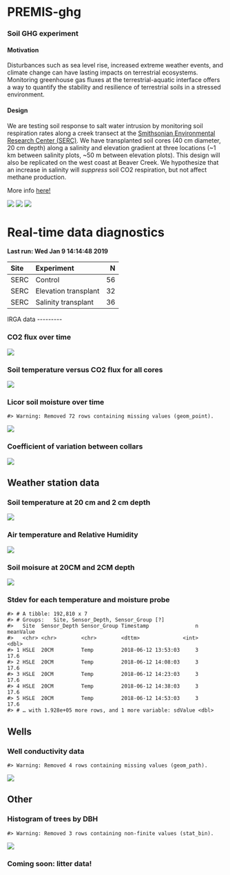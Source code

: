 
<!-- README.md is generated from README.Rmd. Please edit that file -->
PREMIS-ghg
==========

### Soil GHG experiment

#### Motivation

Disturbances such as sea level rise, increased extreme weather events, and climate change can have lasting impacts on terrestrial ecosystems. Monitoring greenhouse gas fluxes at the terrestrial-aquatic interface offers a way to quantify the stability and resilience of terrestrial soils in a stressed environment.

#### Design

We are testing soil response to salt water intrusion by monitoring soil respiration rates along a creek transect at the [Smithsonian Environmental Research Center (SERC)](https://serc.si.edu/). We have transplanted soil cores (40 cm diameter, 20 cm depth) along a salinity and elevation gradient at three locations (~1 km between salinity plots, ~50 m between elevation plots). This design will also be replicated on the west coast at Beaver Creek. We hypothesize that an increase in salinity will *suppress* soil CO2 respiration, but not affect methane production.

More info [here!](https://osf.io/at9hr)

![](https://github.com/PNNL-PREMIS/PREMIS-ghg/blob/master/photos/cores_in_cart.jpeg) ![](https://github.com/PNNL-PREMIS/PREMIS-ghg/blob/master/photos/BBL_SP_snow.jpeg) ![](https://github.com/PNNL-PREMIS/PREMIS-ghg/blob/master/photos/cores_in_ground.jpeg)

Real-time data diagnostics
==========================

**Last run: Wed Jan 9 14:14:48 2019**

<table>
<thead>
<tr>
<th style="text-align:left;">
Site
</th>
<th style="text-align:left;">
Experiment
</th>
<th style="text-align:right;">
N
</th>
</tr>
</thead>
<tbody>
<tr>
<td style="text-align:left;">
SERC
</td>
<td style="text-align:left;">
Control
</td>
<td style="text-align:right;">
56
</td>
</tr>
<tr>
<td style="text-align:left;">
SERC
</td>
<td style="text-align:left;">
Elevation transplant
</td>
<td style="text-align:right;">
32
</td>
</tr>
<tr>
<td style="text-align:left;">
SERC
</td>
<td style="text-align:left;">
Salinity transplant
</td>
<td style="text-align:right;">
36
</td>
</tr>
</tbody>
</table>
IRGA data
---------

### CO2 flux over time

![](R_scripts/figures/README-co2_time-1.png)

### Soil temperature versus CO2 flux for all cores

![](R_scripts/figures/README-q10-1.png)

### Licor soil moisture over time

    #> Warning: Removed 72 rows containing missing values (geom_point).

![](R_scripts/figures/README-licor_sm-1.png)

### Coefficient of variation between collars

![](R_scripts/figures/README-collar_cv-1.png)

Weather station data
--------------------

### Soil temperature at 20 cm and 2 cm depth

![](R_scripts/figures/README-soil_temp-1.png)

### Air temperature and Relative Humidity

![](R_scripts/figures/README-air_temp-1.png)

### Soil moisure at 20CM and 2CM depth

![](R_scripts/figures/README-soil_moisture-1.png)

### Stdev for each temperature and moisture probe

    #> # A tibble: 192,810 x 7
    #> # Groups:   Site, Sensor_Depth, Sensor_Group [?]
    #>   Site  Sensor_Depth Sensor_Group Timestamp               n meanValue
    #>   <chr> <chr>        <chr>        <dttm>              <int>     <dbl>
    #> 1 HSLE  20CM         Temp         2018-06-12 13:53:03     3      17.6
    #> 2 HSLE  20CM         Temp         2018-06-12 14:08:03     3      17.6
    #> 3 HSLE  20CM         Temp         2018-06-12 14:23:03     3      17.6
    #> 4 HSLE  20CM         Temp         2018-06-12 14:38:03     3      17.6
    #> 5 HSLE  20CM         Temp         2018-06-12 14:53:03     3      17.6
    #> # … with 1.928e+05 more rows, and 1 more variable: sdValue <dbl>

Wells
-----

### Well conductivity data

    #> Warning: Removed 4 rows containing missing values (geom_path).

![](R_scripts/figures/README-wells-1.png)

Other
-----

### Histogram of trees by DBH

    #> Warning: Removed 3 rows containing non-finite values (stat_bin).

![](R_scripts/figures/README-inventory-1.png)

### Coming soon: litter data!
